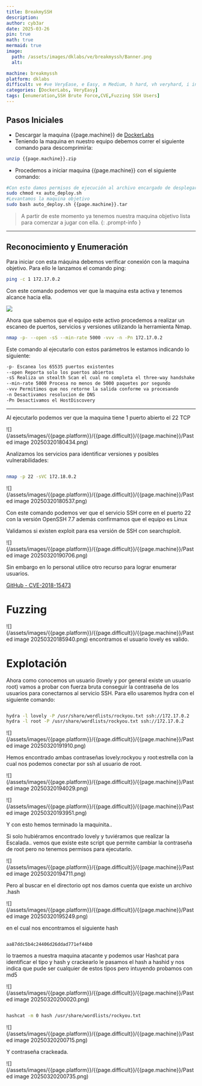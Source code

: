 ```yaml
---
title: BreakmySSH
description:
author: cyb3ar
date: 2025-03-26
pin: true
math: true
mermaid: true
image:
  path: /assets/images/dklabs/ve/breakmyssh/Banner.png
  alt: 

machine: breakmyssh
platform: dklabs
difficult: ve #ve VeryEase, e Easy, m Medium, h hard, vh veryhard, i insane
categories: [DockerLabs, VeryEasy]
tags: [enumeration,SSH Brute Force,CVE,Fuzzing SSH Users]
---
```


## Pasos Iniciales

- Descargar la maquina {{page.machine}} de [DockerLabs](https://dockerlabs.es/)
- Teniendo la maquina en nuestro equipo debemos correr el siguiente comando para descomprimirla:

```bash
unzip {{page.machine}}.zip
```

- Procedemos a iniciar maquina {{page.machine}} con el siguiente comando:

```bash
#Con esto damos permisos de ejecución al archivo encargado de desplegarnos la máquina.
sudo chmod +x auto_deploy.sh
#Levantamos la maquina objetivo
sudo bash auto_deploy.sh {{page.machine}}.tar
```

<!-- markdownlint-capture -->
<!-- markdownlint-disable -->

> A partir de este momento ya tenemos nuestra maquina objetivo lista para comenzar a jugar con ella.
{: .prompt-info }

<!-- markdownlint-restore -->

----------------------------------------------------------------------------

## Reconocimiento y Enumeración

Para iniciar con esta máquina debemos verificar conexión con la maquina objetivo. Para ello le lanzamos el comando ping:

```bash
ping -c 1 172.17.0.2
```

Con este comando podemos ver que la maquina esta activa y tenemos alcance hacia ella. 

![](/assets/images/{{page.platform}}/{{page.difficult}}/{{page.machine}}/Ping.png)

Ahora que sabemos que el equipo este activo procedemos a realizar un escaneo de puertos, servicios y versiones utilizando la herramienta Nmap.

```bash
nmap -p- --open -sS --min-rate 5000 -vvv -n -Pn 172.17.0.2
```

Este comando al ejecutarlo con estos parámetros le estamos indicando lo siguiente:

```bash
-p- Escanea los 65535 puertos existentes
--open Reporta solo los puertos abiertos
-sS Realiza un stealth Scan el cual no completa el three-way handshake (SYN / SYN-ACK / RST)
--min-rate 5000 Procesa no menos de 5000 paquetes por segundo
-vvv Permitimos que nos retorne la salida conforme va procesando
-n Desactivamos resolucion de DNS
-Pn Desactivamos el HostDiscovery
```

---------------------------------------------------------------------------------

Al ejecutarlo podemos ver que la maquina tiene 1 puerto abierto el 22 TCP

![](/assets/images/{{page.platform}}/{{page.difficult}}/{{page.machine}}/Pasted image 20250320180434.png)

Analizamos los servicios para identificar versiones y posibles vulnerabilidades:

```bash

nmap -p 22 -sVC 172.18.0.2

```

![](/assets/images/{{page.platform}}/{{page.difficult}}/{{page.machine}}/Pasted image 20250320180537.png)

Con este comando podemos ver que el servicio SSH corre en el puerto 22 con la versión OpenSSH 7.7 además confirmamos que el equipo es Linux

Validamos si existen exploit para esa versión de SSH con searchsploit.

![](/assets/images/{{page.platform}}/{{page.difficult}}/{{page.machine}}/Pasted image 20250320190706.png)

Sin embargo en lo personal utilice otro recurso para lograr enumerar usuarios.

[GitHub - CVE-2018-15473](https://github.com/Sait-Nuri/CVE-2018-15473)

# Fuzzing

![](/assets/images/{{page.platform}}/{{page.difficult}}/{{page.machine}}/Pasted image 20250320185940.png)
encontramos el usuario lovely es valido.
# Explotación 

Ahora como conocemos un usuario (lovely y por general existe un usuario root) vamos a probar con fuerza bruta conseguir la contraseña de los usuarios para conectarnos al servicio SSH. Para ello usaremos hydra con el siguiente comando:

```bash

hydra -l lovely -P /usr/share/wordlists/rockyou.txt ssh://172.17.0.2
hydra -l root -P /usr/share/wordlists/rockyou.txt ssh://172.17.0.2

```

![](/assets/images/{{page.platform}}/{{page.difficult}}/{{page.machine}}/Pasted image 20250320191910.png)

Hemos encontrado ambas contraseñas lovely:rockyou y root:estrella con la cual nos podemos conectar por ssh al usuario de root.

![](/assets/images/{{page.platform}}/{{page.difficult}}/{{page.machine}}/Pasted image 20250320194029.png)

![](/assets/images/{{page.platform}}/{{page.difficult}}/{{page.machine}}/Pasted image 20250320193951.png)

Y con esto hemos terminado la maquinita..

Si solo hubiéramos encontrado lovely y tuviéramos que realizar la Escalada.. vemos que existe este script que permite cambiar la contraseña de root pero no tenemos permisos para ejecutarlo. 

![](/assets/images/{{page.platform}}/{{page.difficult}}/{{page.machine}}/Pasted image 20250320194711.png)

Pero al buscar en el directorio opt nos damos cuenta que existe un archivo .hash


![](/assets/images/{{page.platform}}/{{page.difficult}}/{{page.machine}}/Pasted image 20250320195249.png)

en el cual nos encontramos el siguiente hash

```text

aa87ddc5b4c24406d26ddad771ef44b0

```

lo traemos a nuestra maquina atacante y podemos usar Hashcat para identificar el tipo y hash y crackearlo
le pasamos el hash a hashid y nos indica que pude ser cualquier de estos tipos pero intuyendo probamos con md5

![](/assets/images/{{page.platform}}/{{page.difficult}}/{{page.machine}}/Pasted image 20250320200020.png)

```bash 

hashcat -m 0 hash /usr/share/wordlists/rockyou.txt

```

![](/assets/images/{{page.platform}}/{{page.difficult}}/{{page.machine}}/Pasted image 20250320200715.png)

Y contraseña crackeada.

![](/assets/images/{{page.platform}}/{{page.difficult}}/{{page.machine}}/Pasted image 20250320200735.png)